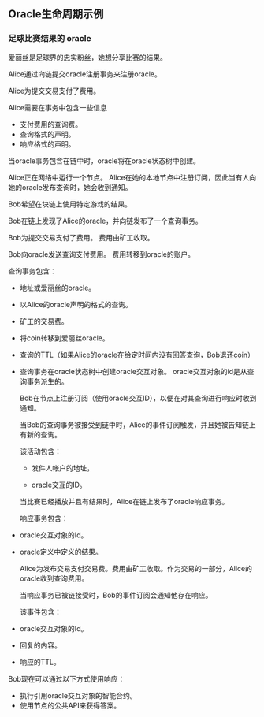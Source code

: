 ## Oracle生命周期示例

### 足球比赛结果的 oracle

爱丽丝是足球界的忠实粉丝，她想分享比赛的结果。

Alice通过向链提交oracle注册事务来注册oracle。

Alice为提交交易支付了费用。

Alice需要在事务中包含一些信息
 - 支付费用的查询费。
 - 查询格式的声明。
 - 响应格式的声明。

当oracle事务包含在链中时，oracle将在oracle状态树中创建。

Alice正在网络中运行一个节点。 Alice在她的本地节点中注册订阅，因此当有人向她的oracle发布查询时，她会收到通知。

Bob希望在块链上使用特定游戏的结果。

Bob在链上发现了Alice的oracle，并向链发布了一个查询事务。

Bob为提交交易支付了费用。 费用由矿工收取。

Bob向oracle发送查询支付费用。 费用转移到oracle的账户。

查询事务包含：
 - 地址或爱丽丝的oracle。
 - 以Alice的oracle声明的格式的查询。
 - 矿工的交易费。
 - 将coin转移到爱丽丝oracle。
 - 查询的TTL（如果Alice的oracle在给定时间内没有回答查询，Bob退还coin）

 - 查询事务在oracle状态树中创建oracle交互对象。 oracle交互对象的id是从查询事务派生的。


   Bob在节点上注册订阅（使用oracle交互ID），以便在对其查询进行响应时收到通知。

   当Bob的查询事务被接受到链中时，Alice的事件订阅触发，并且她被告知链上有新的查询。

   该活动包含：

   - 发件人帐户的地址，

   - oracle交互的ID。

   当比赛已经播放并且有结果时，Alice在链上发布了oracle响应事务。

   响应事务包含：

- oracle交互对象的Id。

- oracle定义中定义的结果。

   Alice为发布交易支付交易费。费用由矿工收取。作为交易的一部分，Alice的oracle收到查询费用。

   当响应事务已被链接受时，Bob的事件订阅会通知他存在响应。

   该事件包含：

- oracle交互对象的Id。

-  回复的内容。

-  响应的TTL。

 Bob现在可以通过以下方式使用响应：

- 执行引用oracle交互对象的智能合约。
- 使用节点的公共API来获得答案。
